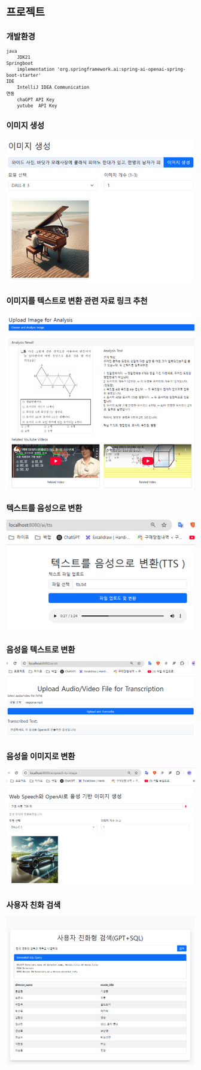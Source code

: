# 프로젝트

## 개발환경
```
java
    JDK21
Springboot
    implementation 'org.springframework.ai:spring-ai-openai-spring-boot-starter'
IDE
    IntelliJ IDEA Communication     
연동
    chaGPT API Key     
    yutube  API Key
```


## 이미지 생성
![img](./images/inputtext_to_gen_image.png)


## 이미지를 텍스트로 변환 관련 자료 링크 추천
![img](./images/math_to_text_url.png)


## 텍스트를 음성으로 변환
![img](./images/text_to_speech.png)


## 음성을 텍스트로 변환
![img](./images/speech_to_text.png)


## 음성을 이미지로 변환
![img](./images/voice_to_image.png)


## 사용자 친화 검색
![img](./images/user_friendly_search.png)
